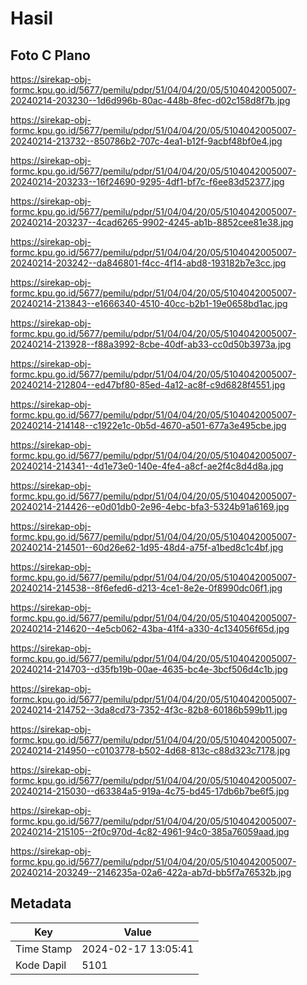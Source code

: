 # Hasil

## Foto C Plano

https://sirekap-obj-formc.kpu.go.id/5677/pemilu/pdpr/51/04/04/20/05/5104042005007-20240214-203230--1d6d996b-80ac-448b-8fec-d02c158d8f7b.jpg

https://sirekap-obj-formc.kpu.go.id/5677/pemilu/pdpr/51/04/04/20/05/5104042005007-20240214-213732--850786b2-707c-4ea1-b12f-9acbf48bf0e4.jpg

https://sirekap-obj-formc.kpu.go.id/5677/pemilu/pdpr/51/04/04/20/05/5104042005007-20240214-203233--16f24690-9295-4df1-bf7c-f6ee83d52377.jpg

https://sirekap-obj-formc.kpu.go.id/5677/pemilu/pdpr/51/04/04/20/05/5104042005007-20240214-203237--4cad6265-9902-4245-ab1b-8852cee81e38.jpg

https://sirekap-obj-formc.kpu.go.id/5677/pemilu/pdpr/51/04/04/20/05/5104042005007-20240214-203242--da846801-f4cc-4f14-abd8-193182b7e3cc.jpg

https://sirekap-obj-formc.kpu.go.id/5677/pemilu/pdpr/51/04/04/20/05/5104042005007-20240214-213843--e1666340-4510-40cc-b2b1-19e0658bd1ac.jpg

https://sirekap-obj-formc.kpu.go.id/5677/pemilu/pdpr/51/04/04/20/05/5104042005007-20240214-213928--f88a3992-8cbe-40df-ab33-cc0d50b3973a.jpg

https://sirekap-obj-formc.kpu.go.id/5677/pemilu/pdpr/51/04/04/20/05/5104042005007-20240214-212804--ed47bf80-85ed-4a12-ac8f-c9d6828f4551.jpg

https://sirekap-obj-formc.kpu.go.id/5677/pemilu/pdpr/51/04/04/20/05/5104042005007-20240214-214148--c1922e1c-0b5d-4670-a501-677a3e495cbe.jpg

https://sirekap-obj-formc.kpu.go.id/5677/pemilu/pdpr/51/04/04/20/05/5104042005007-20240214-214341--4d1e73e0-140e-4fe4-a8cf-ae2f4c8d4d8a.jpg

https://sirekap-obj-formc.kpu.go.id/5677/pemilu/pdpr/51/04/04/20/05/5104042005007-20240214-214426--e0d01db0-2e96-4ebc-bfa3-5324b91a6169.jpg

https://sirekap-obj-formc.kpu.go.id/5677/pemilu/pdpr/51/04/04/20/05/5104042005007-20240214-214501--60d26e62-1d95-48d4-a75f-a1bed8c1c4bf.jpg

https://sirekap-obj-formc.kpu.go.id/5677/pemilu/pdpr/51/04/04/20/05/5104042005007-20240214-214538--8f6efed6-d213-4ce1-8e2e-0f8990dc06f1.jpg

https://sirekap-obj-formc.kpu.go.id/5677/pemilu/pdpr/51/04/04/20/05/5104042005007-20240214-214620--4e5cb062-43ba-41f4-a330-4c134056f65d.jpg

https://sirekap-obj-formc.kpu.go.id/5677/pemilu/pdpr/51/04/04/20/05/5104042005007-20240214-214703--d35fb19b-00ae-4635-bc4e-3bcf506d4c1b.jpg

https://sirekap-obj-formc.kpu.go.id/5677/pemilu/pdpr/51/04/04/20/05/5104042005007-20240214-214752--3da8cd73-7352-4f3c-82b8-60186b599b11.jpg

https://sirekap-obj-formc.kpu.go.id/5677/pemilu/pdpr/51/04/04/20/05/5104042005007-20240214-214950--c0103778-b502-4d68-813c-c88d323c7178.jpg

https://sirekap-obj-formc.kpu.go.id/5677/pemilu/pdpr/51/04/04/20/05/5104042005007-20240214-215030--d63384a5-919a-4c75-bd45-17db6b7be6f5.jpg

https://sirekap-obj-formc.kpu.go.id/5677/pemilu/pdpr/51/04/04/20/05/5104042005007-20240214-215105--2f0c970d-4c82-4961-94c0-385a76059aad.jpg

https://sirekap-obj-formc.kpu.go.id/5677/pemilu/pdpr/51/04/04/20/05/5104042005007-20240214-203249--2146235a-02a6-422a-ab7d-bb5f7a76532b.jpg


## Metadata

| Key        | Value               |
| ---------- | ------------------- |
| Time Stamp | 2024-02-17 13:05:41 |
| Kode Dapil | 5101                |



